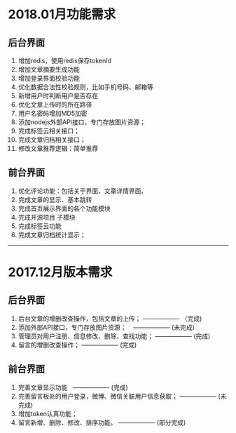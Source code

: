 # 2018.01月功能需求

## 后台界面

1. 增加redis，使用redis保存tokenId
2. 增加文章摘要生成功能
3. 增加登录界面校验功能
4. 优化数据合法性校验规则，比如手机号码、邮箱等
5. 新增用户时判断用户是否存在
6. 优化文章上传时的所在路径
7. 用户名密码增加MD5加密
8. 添加nodejs外部API接口，专门存放图片资源；
9. 完成标签云相关接口；
10. 完成文章归档相关接口；
11. 修改文章推荐逻辑：简单推荐

## 前台界面

1. 优化评论功能：包括关于界面、文章详情界面、
2. 完成文章的显示、基本跳转
3. 完成首页展示界面的各个功能模块
4. 完成开源项目 子模块
5. 完成标签云功能
6. 完成文章归档统计显示；

-----

# 2017.12月版本需求

## 后台界面

1. 后台文章的增删改查操作，包括文章的上传； —————— （完成)
2. 添加外部API接口，专门存放图片资源；    ——————  (未完成)
3. 管理员对用户注册、信息修改、删除、查找功能； —————— (完成)
4. 留言的增删改查操作； —————— (完成)

## 前台界面

1. 完善文章显示功能   —————— (完成)
2. 完善留言板处的用户登录，微博、微信关联用户信息获取； —————— (未完成)
3. 增加token认真功能；
4. 留言新增、删除、修改、排序功能。 —————— (部分完成)
